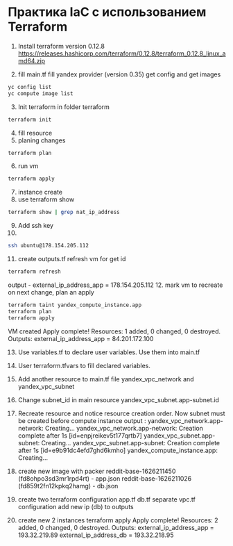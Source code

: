 
# Практика IaC с использованием Terraform

1. Install terraform version 0.12.8
   https://releases.hashicorp.com/terraform/0.12.8/terraform_0.12.8_linux_amd64.zip

2. fill main.tf
fill yandex provider (version 0.35)
get config and get images   
```bash
yc config list  
yc compute image list
```   
3. Init terraform in folder terraform
```bash
terraform init
```
4. fill resource
5. planing changes
```bash
terraform plan
```
6. run vm
```bash
terraform apply
```
7. instance create
8. use terraform show
```bash
terraform show | grep nat_ip_address
```
9. Add ssh key
10. 
```bash
ssh ubuntu@178.154.205.112
```
11. create outputs.tf
refresh vm for get id
```bash
terraform refresh
``` 
output - external_ip_address_app = 178.154.205.112
12. mark vm to recreate on next change, plan an apply
```bash
terraform taint yandex_compute_instance.app
terraform plan
terraform apply
```
VM created
Apply complete! Resources: 1 added, 0 changed, 0 destroyed.
Outputs:
external_ip_address_app = 84.201.172.100

13. Use variables.tf to declare user variables. Use them into main.tf
14. User terraform.tfvars to fill declared variables.

15. Add another resource to main.tf file
    yandex_vpc_network and yandex_vpc_subnet
16. Change subnet_id in main resource
    yandex_vpc_subnet.app-subnet.id
17. Recreate resource and notice resource creation order. 
Now subnet must be created before compute instance
    output :
    yandex_vpc_network.app-network: Creating...
    yandex_vpc_network.app-network: Creation complete after 1s [id=enpjreikev5t177qrtb7]
    yandex_vpc_subnet.app-subnet: Creating...
    yandex_vpc_subnet.app-subnet: Creation complete after 1s [id=e9b91dc4efd7ghd6kmho]
    yandex_compute_instance.app: Creating...
18. create new image with packer
    reddit-base-1626211450  (fd8ohpo3sd3mr1rpd4rt) - app.json
    reddit-base-1626211026 (fd859t2fn12kpkq2hamg) - db.json
    
19. create two terraform configuration
    app.tf
    db.tf
    separate vpc.tf configuration
    add new ip (db) to outputs
    
20. create new 2 instances 
    terraform apply
    Apply complete! Resources: 2 added, 0 changed, 0 destroyed.
Outputs:
external_ip_address_app = 193.32.219.89
external_ip_address_db = 193.32.218.95

